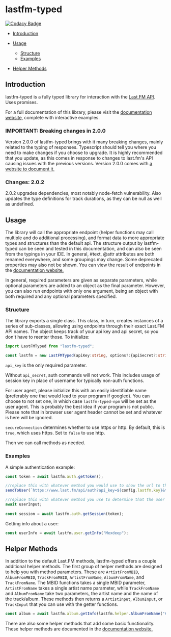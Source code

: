 # lastfm-typed

[![Codacy Badge](https://api.codacy.com/project/badge/Grade/04d6fccb32494d0b95fe631c702ad0fc)](https://app.codacy.com/gh/yayuyokitano/lastfm-typed?utm_source=github.com&utm_medium=referral&utm_content=yayuyokitano/lastfm-typed&utm_campaign=Badge_Grade)

- [Introduction](#introduction)

- [Usage](#usage)
    - [Structure](#structure)
    - [Examples](#examples)
- [Helper Methods](#helper-methods)

## Introduction

lastfm-typed is a fully typed library for interaction with the [Last.FM API](https://www.last.fm/api). Uses promises.

For a full documentation of this library, please visit the [documentation website,](https://yayuyokita.no/lastfm-typed/) complete with interactive examples.

### IMPORTANT: Breaking changes in 2.0.0

Version 2.0.0 of lastfm-typed brings with it many breaking changes, mainly related to the typing of responses. Typescript should tell you where you need to make changes if you choose to upgrade.
It is highly recommended that you update, as this comes in response to changes to last.fm's API causing issues with the previous versions. Version 2.0.0 comes with [a website to document it.](https://yayuyokita.no/lastfm-typed/)

### Changes: 2.0.2

2.0.2 upgrades dependencies, most notably node-fetch vulnerability.
Also updates the type definitions for track durations, as they can be null as well as undefined.

## Usage

The library will call the appropriate endpoint (helper functions may call multiple and do additional processing), and format data to more appropriate types and structures than the default api. The structure output by lastfm-typed can be seen and tested in this documentation, and can also be seen from the typings in your IDE. In general, #text, @attr attributes are both renamed everywhere, and some groupings may change. Some deprecated properties may also not be shown. You can view the result of endpoints in the [documentation website.](https://yayuyokita.no/lastfm-typed/)

In general, required parameters are given as separate parameters, while optional parameters are added to an object as the final parameter. However, you can also run endpoints with only one argument, being an object with both required and any optional parameters specified.

### Structure

The library exports a single class. This class, in turn, creates instances of a series of sub-classes, allowing using endpoints through their exact Last.FM API names. The object keeps track of your api key and api secret, so you don't have to reenter those. To initialize:

```ts
import LastFMTyped from "lastfm-typed";

const lastfm = new LastFMTyped(apiKey:string, options?:{apiSecret?:string, userAgent?:string, secureConnection?:boolean}); //insert key, secret, user agent, and whether to use https here
```

`api_key` is the only required parameter.

Without `api_secret`, auth commands will not work. This includes usage of session key in place of username for typically non-auth functions.

For user agent, please initialize this with an easily identifiable name (preferably one that would lead to your program if googled). You can choose to not set one, in which case `lastfm-typed-npm` will be set as the user agent. This is probably the best idea if your program is not public. Please note that in browser user agent header cannot be set and whatever is here will be ignored.

`secureConnection` determines whether to use https or http. By default, this is `true`, which uses https. Set to `false` to use http.

Then we can call methods as needed.

### Examples

A simple authentication example:

```ts
const token = await lastfm.auth.getToken();

//replace this with whatever method you would use to show the url to the user
sendToUser(`https://www.last.fm/api/auth?api_key=${config.lastfm.key}&token=${token}`);

//replace this with whatever method you use to determine that the user has accepted integration.
await userInput;
	
const session = await lastfm.auth.getSession(token);
```

Getting info about a user:

```ts
const userInfo = await lastfm.user.getInfo("Mexdeep");
```

## Helper Methods

In addition to the default Last.FM methods, lastfm-typed offers a couple additional helper methods. The first group of helper methods are designed to help you with method parameters. These are `ArtistFromMBID`, `AlbumFromMBID`, `TrackFromMBID`, `ArtistFromName`, `AlbumFromName`, and `TrackFromName`. The MBID functions takes a single MBID parameter, `ArtistFromName` takes a single artist name parameter, while `TrackFromName` and `AlbumFromName` take two parameters, the artist name and the name of the track/album. These methods then returns a `ArtistInput`, `AlbumInput`, or `TrackInput` that you can use with the getter functions.

```ts
const album = await lastfm.album.getInfo(lastfm.helper.AlbumFromName("KITANO REM", "RAINSICK/オレンジ"), {username:"Mexdeep"});
```

There are also some helper methods that add some basic functionality. These helper methods are documented in the [documentation website.](https://yayuyokita.no/lastfm-typed/)